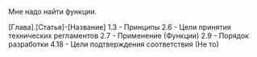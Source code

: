 Мне надо найти функции.

[Глава].[Статья]-[Название]
1.3 - Принципы
2.6 - Цели принятия технических регламентов
2.7 - Применение (Функции)
2.9 - Порядок разработки
4.18 - Цели подтверждения соответствия (Не то)